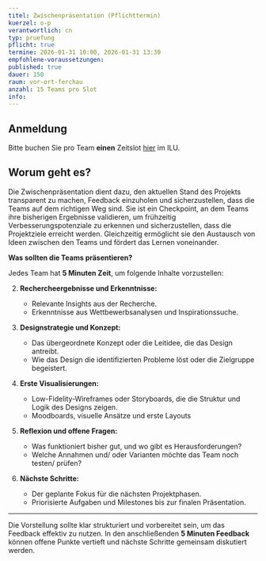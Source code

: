 ```yaml
---
titel: Zwischenpräsentation (Pflichttermin)
kuerzel: o-p
verantwortlich: cn
typ: pruefung
pflicht: true
termine: 2026-01-31 10:00, 2026-01-31 13:30
empfohlene-voraussetzungen: 
published: true
dauer: 150
raum: vor-ort-ferchau
anzahl: 15 Teams pro Slot
info: 
---
```


## Anmeldung

Bitte buchen Sie pro Team **einen** Zeitslot [hier](https://ilu.th-koeln.de/ilias.php?baseClass=ilrepositorygui&cmdNode=yk:m2&cmdClass=ilObjBookingPoolGUI&cmd=render&ref_id=546558) im ILU. 

## Worum geht es?

Die Zwischenpräsentation dient dazu, den aktuellen Stand des Projekts transparent zu machen, Feedback einzuholen und sicherzustellen, dass die Teams auf dem richtigen Weg sind. Sie ist ein Checkpoint, an dem Teams ihre bisherigen Ergebnisse validieren, um frühzeitig Verbesserungspotenziale zu erkennen und sicherzustellen, dass die Projektziele erreicht werden. Gleichzeitig ermöglicht sie den Austausch von Ideen zwischen den Teams und fördert das Lernen voneinander.  

**Was sollten die Teams präsentieren?**  

Jedes Team hat **5 Minuten Zeit**, um folgende Inhalte vorzustellen:  

2. **Rechercheergebnisse und Erkenntnisse:**
   - Relevante Insights aus der Recherche.
   - Erkenntnisse aus Wettbewerbsanalysen und Inspirationssuche.

3. **Designstrategie und Konzept:**
   - Das übergeordnete Konzept oder die Leitidee, die das Design antreibt.
   - Wie das Design die identifizierten Probleme löst oder die Zielgruppe begeistert.

4. **Erste Visualisierungen:**
   - Low-Fidelity-Wireframes oder Storyboards, die die Struktur und Logik des Designs zeigen.
   - Moodboards, visuelle Ansätze und erste Layouts

5. **Reflexion und offene Fragen:**
   - Was funktioniert bisher gut, und wo gibt es Herausforderungen?
   - Welche Annahmen und/ oder Varianten möchte das Team noch testen/ prüfen?

6. **Nächste Schritte:**
   - Der geplante Fokus für die nächsten Projektphasen.
   - Priorisierte Aufgaben und Milestones bis zur finalen Präsentation.  

---

Die Vorstellung sollte klar strukturiert und vorbereitet sein, um das Feedback effektiv zu nutzen. In den anschließenden **5 Minuten Feedback** können offene Punkte vertieft und nächste Schritte gemeinsam diskutiert werden.
